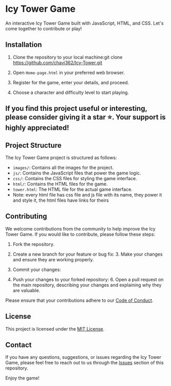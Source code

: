 # Icy Tower Game

An interactive Icy Tower Game built with JavaScript, HTML, and CSS. Let's come together to contribute or play!

## Installation

1. Clone the repository to your local machine:git clone https://github.com/chavi362/Icy-Tower.git
2. Open `Home-page.html` in your preferred web browser.

3. Register for the game, enter your details, and proceed.

4. Choose a character and difficulty level to start playing.
## If you find this project useful or interesting, please consider giving it a star ⭐️. Your support is highly appreciated!
## Project Structure

The Icy Tower Game project is structured as follows:

- `images/`: Contains all the images for the project.
- `js/`: Contains the JavaScript files that power the game logic.
- `css/`: Contains the CSS files for styling the game interface.
- `html/`: Contains the HTML files for the game.
- `tower.html`: The HTML file for the actual game interface.
- Note: every html file has css file and js file with its name, they power it and style it, the html files have links for theirs 
## Contributing

We welcome contributions from the community to help improve the Icy Tower Game. If you would like to contribute, please follow these steps:

1. Fork the repository.

2. Create a new branch for your feature or bug fix:
   3. Make your changes and ensure they are working properly.

4. Commit your changes:
   
5. Push your changes to your forked repository:
   6. Open a pull request on the main repository, describing your changes and explaining why they are valuable.

Please ensure that your contributions adhere to our [Code of Conduct](CODE_OF_CONDUCT.md).

## License

This project is licensed under the [MIT License](LICENSE).

## Contact

If you have any questions, suggestions, or issues regarding the Icy Tower Game, please feel free to reach out to us through the [Issues](https://github.com/chavi362/Icy-Tower/issues) section of this repository.

Enjoy the game!
